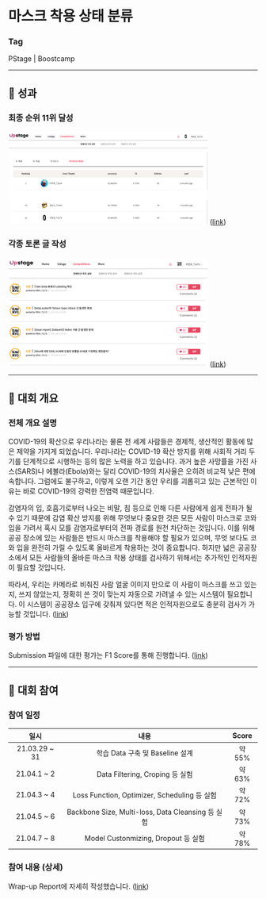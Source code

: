 # 마스크 착용 상태 분류

### Tag
PStage | Boostcamp

___

## 🥇 성과

### 최종 순위 11위 달성  
<img alt="ranking" src="./img/IMG_Ranking.png"  width="80%" height="50%"> ([link](http://boostcamp.stages.ai/competitions/1/leaderboard))  

### 각종 토론 글 작성
<img alt="discussion" src="./img/IMG_Discussion.png"  width="80%" height="50%"> ([link](http://boostcamp.stages.ai/competitions/1/discussion?sort=4&page=1))  

___

## 🏁 대회 개요

### 전체 개요 설명
COVID-19의 확산으로 우리나라는 물론 전 세계 사람들은 경제적, 생산적인 활동에 많은 제약을 가지게 되었습니다. 우리나라는 COVID-19 확산 방지를 위해 사회적 거리 두기를 단계적으로 시행하는 등의 많은 노력을 하고 있습니다. 과거 높은 사망률을 가진 사스(SARS)나 에볼라(Ebola)와는 달리 COVID-19의 치사율은 오히려 비교적 낮은 편에 속합니다. 그럼에도 불구하고, 이렇게 오랜 기간 동안 우리를 괴롭히고 있는 근본적인 이유는 바로 COVID-19의 강력한 전염력 때문입니다.

감염자의 입, 호흡기로부터 나오는 비말, 침 등으로 인해 다른 사람에게 쉽게 전파가 될 수 있기 때문에 감염 확산 방지를 위해 무엇보다 중요한 것은 모든 사람이 마스크로 코와 입을 가려서 혹시 모를 감염자로부터의 전파 경로를 원천 차단하는 것입니다. 이를 위해 공공 장소에 있는 사람들은 반드시 마스크를 착용해야 할 필요가 있으며, 무엇 보다도 코와 입을 완전히 가릴 수 있도록 올바르게 착용하는 것이 중요합니다. 하지만 넓은 공공장소에서 모든 사람들의 올바른 마스크 착용 상태를 검사하기 위해서는 추가적인 인적자원이 필요할 것입니다.

따라서, 우리는 카메라로 비춰진 사람 얼굴 이미지 만으로 이 사람이 마스크를 쓰고 있는지, 쓰지 않았는지, 정확히 쓴 것이 맞는지 자동으로 가려낼 수 있는 시스템이 필요합니다. 이 시스템이 공공장소 입구에 갖춰져 있다면 적은 인적자원으로도 충분히 검사가 가능할 것입니다. 
([link](http://boostcamp.stages.ai/competitions/1/overview/description))  


### 평가 방법
Submission 파일에 대한 평가는 F1 Score를 통해 진행합니다. 
([link](http://boostcamp.stages.ai/competitions/1/overview/description))  

___

## 📆 대회 참여

### 참여 일정
| 일시 | 내용 | Score |  
|:--:|:--:|:--:|
|21.03.29 ~ 31| 학습 Data 구축 및 Baseline 설계 | 약 55% |
|21.04.1 ~ 2| Data Filtering, Croping 등 실험 | 약 63% |
|21.04.3 ~ 4| Loss Function, Optimizer, Scheduling 등 실험 | 약 72% |
|21.04.5 ~ 6| Backbone Size, Multi-loss, Data Cleansing 등 실험 | 약 73% |
|21.04.7 ~ 8| Model Custonmizing, Dropout 등 실험 | 약 78% |

### 참여 내용 (상세)
Wrap-up Report에 자세히 작성했습니다. 
([link](https://github.com/bcaitech1/p1-img-LeeHyeonKyu/blob/main/etc/wrap_up_report.pdf))  
